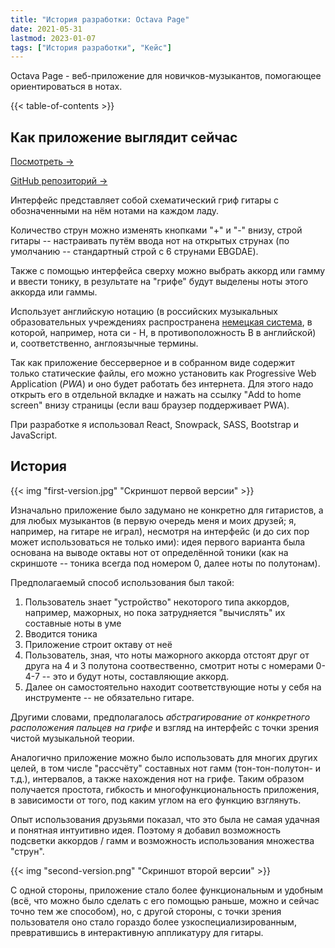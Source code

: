```yaml
---
title: "История разработки: Octava Page"
date: 2021-05-31
lastmod: 2023-01-07
tags: ["История разработки", "Кейс"]
---
```


Octava Page - веб-приложение для новичков-музыкантов,
помогающее ориентироваться в нотах.
<!--more-->

{{< table-of-contents >}}

## Как приложение выглядит сейчас

[Посмотреть →](https://sprkweb.github.io/octava-page/)

[GitHub репозиторий →](https://github.com/sprkweb/octava-page)

Интерфейс представляет собой схематический гриф гитары с обозначенными на нём
нотами на каждом ладу.

Количество струн можно изменять кнопками "+" и "-" внизу, строй гитары --
настраивать путём ввода нот на открытых струнах (по умолчанию -- стандартный
строй с 6 струнами EBGDAE).

Также с помощью интерфейса сверху можно выбрать аккорд или гамму и ввести
тонику, в результате на "грифе" будут выделены ноты этого аккорда или гаммы.

Использует английскую нотацию (в российских музыкальных образовательных
учреждениях распространена [немецкая система](https://ru.wikipedia.org/wiki/%D0%91%D1%83%D0%BA%D0%B2%D0%B5%D0%BD%D0%BD%D0%B0%D1%8F_%D0%BD%D0%BE%D1%82%D0%B0%D1%86%D0%B8%D1%8F),
в которой, например, нота си - H, в противоположность B в английской)
и, соответственно, англоязычные термины.

Так как приложение беcсерверное и в собранном виде содержит только статические
файлы, его можно установить как Progressive Web Application (_PWA_) и оно будет
работать без интернета. Для этого надо открыть его в отдельной вкладке и нажать
на ссылку "Add to home screen" внизу страницы (если ваш браузер поддерживает PWA).

При разработке я использовал React, Snowpack, SASS, Bootstrap и JavaScript.

## История

{{< img "first-version.jpg" "Скриншот первой версии" >}}

Изначально приложение было задумано не конкретно для гитаристов, а для любых
музыкантов (в первую очередь меня и моих друзей; я, например, на гитаре не
играл), несмотря на интерфейс (и до сих пор может использоваться не только
ими): идея первого варианта была
основана на выводе октавы нот от определённой тоники (как на скриншоте -- тоника
всегда под номером 0, далее ноты по полутонам).

Предполагаемый способ использования был такой:

1. Пользователь знает "устройство" некоторого типа аккордов, например, мажорных,
но пока затрудняется "вычислять" их составные ноты в уме
2. Вводится тоника
3. Приложение строит октаву от неё
4. Пользователь, зная, что ноты мажорного аккорда отстоят друг от друга на
4 и 3 полутона соотвественно, смотрит ноты с номерами 0-4-7 -- это и будут
ноты, составляющие аккорд.
5. Далее он самостоятельно находит соответствующие ноты у себя на инструменте -- 
не обязательно гитаре.

Другими словами, предполагалось _абстрагирование от конкретного расположения
пальцев на грифе_ и взгляд на интерфейс с точки зрения чистой музыкальной теории.

Аналогично приложение можно было использовать для многих других целей, в том
числе "рассчёту" составных нот гамм (тон-тон-полутон- и т.д.), интервалов,
а также нахождения нот на грифе. Таким образом получается простота,
гибкость и многофункциональность приложения, в зависимости от
того, под каким углом на его функцию взглянуть.

Опыт использования друзьями показал, что это была не самая удачная и понятная
интуитивно идея. Поэтому я добавил возможность подсветки аккордов / гамм и
возможность использования множества "струн".

{{< img "second-version.png" "Скриншот второй версии" >}}

С одной стороны, приложение стало более функциональным и удобным (всё, что
можно было сделать с его помощью раньше, можно и сейчас точно тем же способом),
но, с другой стороны, с точки зрения пользователя оно стало гораздо более
узкоспециализированным, превратившись в интерактивную аппликатуру для гитары.
